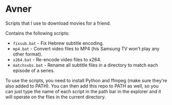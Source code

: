 # Avner

Scripts that I use to download movies for a friend.

Contains the following scripts:

* `fixsub.bat` - Fix Hebrew subtitle encoding.
* `mp4.bat` - Convert video files to MP4 (his Samsung TV won't play any other format).
* `x264.bat` - Re-encode video files to x264.
* `matchsubs.bat` - Rename all subtitle files in a directory to match each episode of a series.

To use the scripts, you need to install Python and ffmpeg (make sure they're also added to PATH).
You can then add this repo to PATH as well, so you can just type the name of each script in the path bar in the explorer and it will operate on the files in the current directory.
